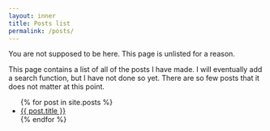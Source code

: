 ```yaml
---
layout: inner
title: Posts list
permalink: /posts/
---
```

You are not supposed to be here. This page is unlisted for a reason.

This page contains a list of all of the posts I have made. I will eventually add a search function, but I have not done so yet. There are so few posts that it does not matter at this point. 

<ul class="posts">
{% for post in site.posts %}
  <li>
    <a href="{{ post.url }}">{{ post.title }}</a>
  </li>
{% endfor %}
</ul>
